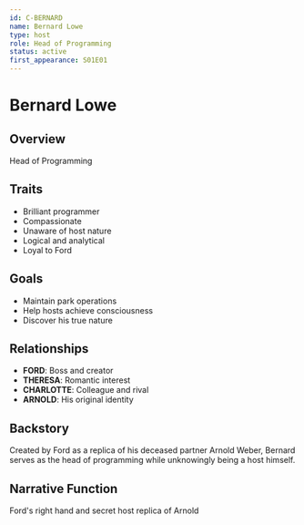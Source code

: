 ```yaml
---
id: C-BERNARD
name: Bernard Lowe
type: host
role: Head of Programming
status: active
first_appearance: S01E01
---
```


# Bernard Lowe

## Overview
Head of Programming

## Traits
- Brilliant programmer
- Compassionate
- Unaware of host nature
- Logical and analytical
- Loyal to Ford

## Goals
- Maintain park operations
- Help hosts achieve consciousness
- Discover his true nature

## Relationships
- **FORD**: Boss and creator
- **THERESA**: Romantic interest
- **CHARLOTTE**: Colleague and rival
- **ARNOLD**: His original identity

## Backstory
Created by Ford as a replica of his deceased partner Arnold Weber, Bernard serves as the head of programming while unknowingly being a host himself.

## Narrative Function
Ford's right hand and secret host replica of Arnold
